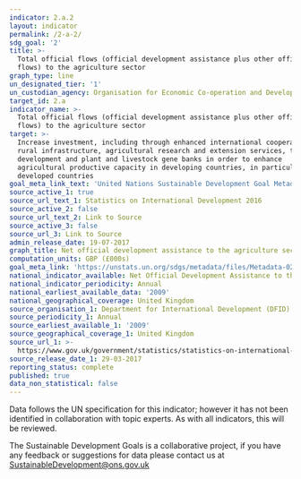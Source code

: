 ```yaml
---
indicator: 2.a.2
layout: indicator
permalink: /2-a-2/
sdg_goal: '2'
title: >-
  Total official flows (official development assistance plus other official
  flows) to the agriculture sector
graph_type: line
un_designated_tier: '1'
un_custodian_agency: Organisation for Economic Co-operation and Development (OECD)
target_id: 2.a
indicator_name: >-
  Total official flows (official development assistance plus other official
  flows) to the agriculture sector
target: >-
  Increase investment, including through enhanced international cooperation, in
  rural infrastructure, agricultural research and extension services, technology
  development and plant and livestock gene banks in order to enhance
  agricultural productive capacity in developing countries, in particular least
  developed countries
goal_meta_link_text: 'United Nations Sustainable Development Goal Metadata: 2.a.2'
source_active_1: true
source_url_text_1: Statistics on International Development 2016
source_active_2: false
source_url_text_2: Link to Source
source_active_3: false
source_url_3: Link to Source
admin_release_date: 19-07-2017
graph_title: Net official development assistance to the agriculture sector
computation_units: GBP (£000s)
goal_meta_link: 'https://unstats.un.org/sdgs/metadata/files/Metadata-02-0A-02.pdf'
national_indicator_available: Net Official Development Assistance to the agriculture sector
national_indicator_periodicity: Annual
national_earliest_available_data: '2009'
national_geographical_coverage: United Kingdom
source_organisation_1: Department for International Development (DFID)
source_periodicity_1: Annual
source_earliest_available_1: '2009'
source_geographical_coverage_1: United Kingdom
source_url_1: >-
  https://www.gov.uk/government/statistics/statistics-on-international-development-2016
source_release_date_1: 29-03-2017
reporting_status: complete
published: true
data_non_statistical: false
---
```

Data follows the UN specification for this indicator; however it has not been identified in collaboration with topic experts. As with all indicators, this will be reviewed.

The Sustainable Development Goals is a collaborative project, if you have any feedback or suggestions for data please contact us at <SustainableDevelopment@ons.gov.uk>
